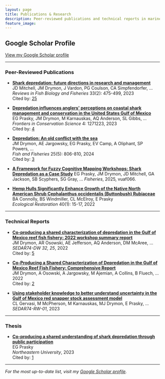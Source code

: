 ```yaml
---
layout: page
title: Publications & Research
description: Peer-reviewed publications and technical reports in marine ecology and human-wildlife conflict
feature_image: 
---
```


## Google Scholar Profile
[View my Google Scholar profile](https://scholar.google.com/citations?user=DRsdaYQAAAAJ&hl=en)

---

### Peer-Reviewed Publications

- **[Shark depredation: future directions in research and management](https://scholar.google.com/citations?view_op=view_citation&hl=en&user=DRsdaYQAAAAJ&citation_for_view=DRsdaYQAAAAJ:u-x6o8ySG0sC)**  
JD Mitchell, JM Drymon, J Vardon, PG Coulson, CA Simpfendorfer, ...  
*Reviews in Fish Biology and Fisheries* 33(2): 475-499, 2023  
Cited by: [25](https://scholar.google.com/scholar?oi=bibs&hl=en&oe=ASCII&cites=11887462180653059019)

- **[Depredation influences anglers' perceptions on coastal shark management and conservation in the United States Gulf of Mexico](https://scholar.google.com/citations?view_op=view_citation&hl=en&user=DRsdaYQAAAAJ&citation_for_view=DRsdaYQAAAAJ:9yKSN-GCB0IC)**  
EG Prasky, JM Drymon, M Karnauskas, AQ Anderson, SL Gibbs, ...  
*Frontiers in Conservation Science* 4: 1271223, 2023  
Cited by: [4](https://scholar.google.com/scholar?oi=bibs&hl=en&oe=ASCII&cites=13071448284169537442)

- **[Depredation: An old conflict with the sea](https://scholar.google.com/citations?view_op=view_citation&hl=en&user=DRsdaYQAAAAJ&citation_for_view=DRsdaYQAAAAJ:UeHWp8X0CEIC)**  
JM Drymon, AE Jargowsky, EG Prasky, EV Camp, A Oliphant, SP Powers, ...  
*Fish and Fisheries* 25(5): 806-810, 2024  
Cited by: [3](https://scholar.google.com/scholar?oi=bibs&hl=en&oe=ASCII&cites=11838007728757140266)

- **[A Framework for Fuzzy Cognitive Mapping Workshops: Shark Depredation as a Case Study](https://scholar.google.com/citations?view_op=view_citation&hl=en&user=DRsdaYQAAAAJ&citation_for_view=DRsdaYQAAAAJ:Y0pCki6q_DkC)**
EG Prasky, JM Drymon, JD Mitchell, GA Jackson, SB Scyphers, SG Gray, ...
*Fisheries*, 2025, vuaf066.


- **[Hemp Hulls Significantly Enhance Growth of the Native North American Shrub Cephalanthus occidentalis (Buttonbush) Rubiaceae](https://scholar.google.com/citations?view_op=view_citation&hl=en&user=DRsdaYQAAAAJ&citation_for_view=DRsdaYQAAAAJ:u5HHmVD_uO8C)**  
BA Connolly, BS Windmiller, CL McElroy, E Prasky  
*Ecological Restoration* 40(1): 15-17, 2022

---

### Technical Reports

- **[Co-producing a shared characterization of depredation in the Gulf of Mexico reef fish fishery: 2022 workshop summary report](https://scholar.google.com/citations?view_op=view_citation&hl=en&user=DRsdaYQAAAAJ&citation_for_view=DRsdaYQAAAAJ:IjCSPb-OGe4C)**  
JM Drymon, AR Osowski, AE Jefferson, AQ Anderson, DM McAree, ...  
*SEDAR74-DW 32, 25*, 2022  
Cited by: [5](https://scholar.google.com/scholar?oi=bibs&hl=en&oe=ASCII&cites=17615368223208444327)

- **[Co-Producing a Shared Characterization of Depredation in the Gulf of Mexico Reef Fish Fishery: Comprehensive Report](https://scholar.google.com/citations?view_op=view_citation&hl=en&user=DRsdaYQAAAAJ&citation_for_view=DRsdaYQAAAAJ:d1gkVwhDpl0C)**  
JM Drymon, A Osowski, A Jargowsky, M Ajemian, A Collins, B Fluech, ...  
2022  
Cited by: [2](https://scholar.google.com/scholar?oi=bibs&hl=en&oe=ASCII&cites=3049211875762688319)

- **[Using stakeholder knowledge to better understand uncertainty in the Gulf of Mexico red snapper stock assessment model](https://scholar.google.com/citations?view_op=view_citation&hl=en&user=DRsdaYQAAAAJ&citation_for_view=DRsdaYQAAAAJ:Tyk-4Ss8FVUC)**  
CL Gervasi, M McPherson, M Karnauskas, MJ Drymon, E Prasky, ...  
*SEDAR74-RW-01*, 2023

---

### Thesis

- **[Co-producing a shared understanding of shark depredation through public participation](https://scholar.google.com/citations?view_op=view_citation&hl=en&user=DRsdaYQAAAAJ&citation_for_view=DRsdaYQAAAAJ:2osOgNQ5qMEC)**  
EG Prasky  
*Northeastern University*, 2023  
Cited by: [1](https://scholar.google.com/scholar?oi=bibs&hl=en&oe=ASCII&cites=16300285255224522258)

---

*For the most up-to-date list, visit my [Google Scholar profile](https://scholar.google.com/citations?user=DRsdaYQAAAAJ&hl=en).*

